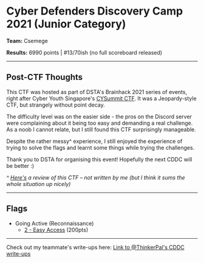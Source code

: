 # Cyber Defenders Discovery Camp 2021 (Junior Category)

**Team:** Csemege 

**Results:** 6990 points | #13/70ish (no full scoreboard released)

---

## Post-CTF Thoughts

This CTF was hosted as part of DSTA's Brainhack 2021 series of events, right after Cyber Youth Singapore's [CYSummit CTF](/CYS%202021). It was a Jeopardy-style CTF, but strangely without point decay.

The difficulty level was on the easier side - the pros on the Discord server were complaining about it being too easy and demanding a real challenge. As a noob I cannot relate, but I still found this CTF surprisingly manageable.

Despite the rather messy^ experience, I still enjoyed the experience of trying to solve the flags and learnt some things while trying the challenges.

Thank you to DSTA for organising this event! Hopefully the next CDDC will be better :)

*^ [Here's](https://www.notion.so/CDDC21-Review-f239e9f81a32434f8e7af3053c9c74e8) a review of this CTF – not written by me (but I think it sums the whole situation up nicely)*

---

## Flags
<!--
* [Break It Down](Break%20It%20Down) (Crypto)
  * [1 - Arch 6x64](Break%20It%20Down/1%20-%20Arch%206x64) (100pts)
  * [2 - No Rotations](Break%20It%20Down/2%20-%20No%20Rotations) (200pts)
  * [3 - Nice Encryption](Break%20It%20Down/3%20-%20Nice%20Encryption) (200pts)
-->
* Going Active (Reconnaissance)
  * [2 - Easy Access](Going%20Active/2%20-%20Easy%20Access) (200pts)
<!--
* [Let's Go Hunting](Let's%20Go%20Hunting) (OSINT)
  * [4 - Name System](Let's%20Go%20Hunting/) (200pts)
  * [5 - Broken System](Let's%20Go%20Hunting/) (300pts)

* [Linux Rules the World!](Linux%20Rules%20the%20World!) (Linux)
  * [1 - Lock and Key](Linux%20Rules%20the%20World!/) (100pts)
  * [2 - License to Run](Linux%20Rules%20the%20World!/) (100pts)
  * [3 - Historian](Linux%20Rules%20the%20World!/) (200pts)
  * [4 - Line Inspection](Linux%20Rules%20the%20World!/) (200pts)
  * [5 - Super](Linux%20Rules%20the%20World!/) (200pts)
  <!-- add link to prev/next one-->
<!--
* [Post Mortem](Post%20Mortem) (Forensics)
  * [3 - WPA](Post%20Mortem/) (300pts)
  * [4 - Default Password](Post%20Mortem/) (400pts)

* [Web Takedown Episode 1](Web%20Takedown%20Episode%201) (Web Vulnerabilities)
  * [4 - Traversal](Web%20Takedown%20Episode%201/) (300pts)
  * [5 - Bypass](Web%20Takedown%20Episode%201/) (200pts)

* [Web Takedown Episode 2](Web%20Takedown%20Episode%202) (Web Vulnerabilities)
  * [1 - Quick](Web%20Takedown%20Episode%202/) (200pts)
  * [2 - Just a Session](Web%20Takedown%20Episode%202/) (200pts)


* More coming soon!
-->
---

Check out my teammate's write-ups here: [Link to @ThinkerPal's CDDC write-ups](https://github.com/ThinkerPal/CTF-Writeups/tree/master/2021-02-CDDC)
